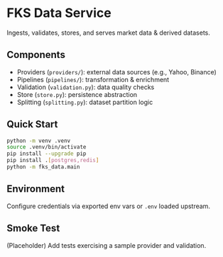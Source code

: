 # FKS Data Service

Ingests, validates, stores, and serves market data & derived datasets.

## Components

- Providers (`providers/`): external data sources (e.g., Yahoo, Binance)
- Pipelines (`pipelines/`): transformation & enrichment
- Validation (`validation.py`): data quality checks
- Store (`store.py`): persistence abstraction
- Splitting (`splitting.py`): dataset partition logic

## Quick Start

```bash
python -m venv .venv
source .venv/bin/activate
pip install --upgrade pip
pip install .[postgres,redis]
python -m fks_data.main
```

## Environment

Configure credentials via exported env vars or `.env` loaded upstream.

## Smoke Test

(Placeholder) Add tests exercising a sample provider and validation.
